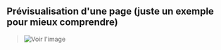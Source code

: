 ## Prévisualisation d'une page (juste un exemple pour mieux comprendre)

>![Voir l'image](./assets/img/Visualisation%20int%C3%A9gration.png)